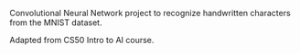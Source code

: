 Convolutional Neural Network project to recognize handwritten characters from the MNIST dataset.

Adapted from CS50 Intro to AI course.
